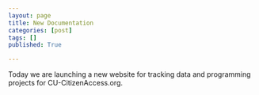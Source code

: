 ```yaml
---
layout: page
title: New Documentation
categories: [post]
tags: []
published: True

---
```


Today we are launching a new website for tracking data and programming projects for CU-CitizenAccess.org.